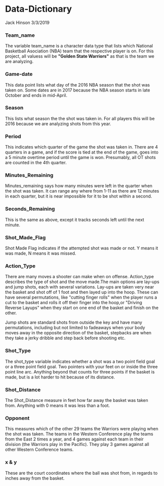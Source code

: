 Data-Dictionary
================
Jack Hinson
3/3/2019

### Team\_name

The variable team\_name is a character data type that lists which National Basketball Asociation (NBA) team that the respective player is on. For this project, all valuess will be **"Golden State Warriors"** as that is the team we are analyzing.

### Game-date

This data point lists what day of the 2016 NBA season that the shot was taken on. Some dates are in 2017 because the NBA season starts in late October and ends in mid-April.

### Season

This lists what season the the shot was taken in. For all players this will be 2016 because we are analyzing shots from this year.

### Period

This indicates which quarter of the game the shot was taken in. There are 4 quarters in a game, and if the score is tied at the end of the game, goes into a 5 minute overtime period until the game is won. Presumably, all OT shots are counted in the 4th quarter.

### Minutes\_Remaining

Minutes\_remaining says how many minutes were left in the quarter when the shot was taken. It can range any where from 1-11 as there are 12 minutes in each quarter, but it is near impossible for it to be shot within a second.

### Seconds\_Remaining

This is the same as above, except it tracks seconds left until the next minute.

### Shot\_Made\_Flag

Shot Made Flag indicates if the attempted shot was made or not. Y means it was made, N means it was missed.

### Action\_Type

There are many moves a shooter can make when on offense. Action\_type describes the type of shot and the move made.The main options are lay-ups and jump shots, each with several variations. Lay-ups are taken very near the basket and shot off of 1 foot and then layed up into the hoop. These can have several permutations, like "cutting finger rolls" when the player runs a cut to the basket and rolls it off their finger into the hoop,or "Driving Reverse Layups" when they start on one end of the basket and finish on the other.

Jump shots are standard shots from outside the key and have many permutations, including but not limited to fadeaways when your body moves away in the opposite direction of the basket, stepbacks are when they take a jerky dribble and step back before shooting etc.

### Shot\_Type

The shot\_type variable indicates whether a shot was a two point field goal or a three point field goal. Two pointers with your feet on or inside the three point line arc. Anything beyond that counts for three points if the basket is made, but is a lot harder to hit because of its distance.

### Shot\_Distance

The Shot\_Distance measure in feet how far away the basket was taken from. Anything with 0 means it was less than a foot.

### Opponent

This measures which of the other 29 teams the Warriors were playing when the shot was taken. The teams in the Western Conference play the teams from the East 2 times a year, and 4 games against each team in their division (the Warriors play in the Pacific). They play 3 games against all other Western Conference teams.

### x & y

These are the court coordinates where the ball was shot from, in regards to inches away from the basket.
